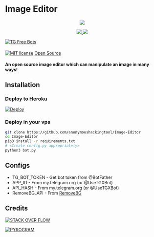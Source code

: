 # Image Editor

<p align="center">
  <a href="https://www.python.org">
    <img src="http://ForTheBadge.com/images/badges/made-with-python.svg">

  </a>
</p>
<p align="center">
  <a href="https://github.com/anonymoushackingtool/Image-Editor/stargazers">
    <img src="https://img.shields.io/github/stars/anonymoushackingtool/Image-Editor?style=social">

  </a>
  
  <a href="https://github.com/TroJanzHEX/Image-Editor/fork">
    <img src="https://img.shields.io/github/forks/anonymoushackingtool/Image-Editor?label=Fork&style=social">

  </a>  
</p>

[![TG Free Bots](https://img.shields.io/badge/TG_Free_Bots-Join%20Our%20Channel-ff69b4?style=for-the-badge&logo=telegram)](https://telegram.dog/TG_Free_Bots)  
ㅤㅤㅤㅤㅤㅤㅤ  
[![MIT license](https://img.shields.io/badge/License-MIT-00FA9A?style=flat&logo=mit)](https://github.com/TroJanzHEX/Image-Editor/blob/main/COPYING)  [Open Source](https://github.com/anonymoushackingtool/Image-Editor)





#### An open source image editor which can manipulate an image in many ways!

## Installation

### Deploy to Heroku
[![Deploy](https://www.herokucdn.com/deploy/button.svg)](https://heroku.com/deploy?template=https://github.com/anonymoushackingtool/Image-Editor)

### Deploy in your vps
```sh
git clone https://github.com/anonymoushackingtool/Image-Editor
cd Image-Editor
pip3 install -r requirements.txt
# <Create config.py appropriately>
python3 bot.py
```

## Configs

* TG_BOT_TOKEN  - Get bot token from @BotFather
* APP_ID        - From my.telegram.org (or @UseTGXBot)
* API_HASH      - From my.telegram.org (or @UseTGXBot)
* RemoveBG_API  - From [RemoveBG](https://www.remove.bg/b/background-removal-api)

## Credits

[![STACK OVER FLOW](https://img.shields.io/badge/Stack_Overflow-FE7A16?style=for-the-badge&logo=stack-overflow&logoColor=pink)](https://stackoverflow.com/)

[![PYROGRAM](https://img.shields.io/badge/Pyrogram%20-%23F37626.svg?&style=for-the-badge&logo=telegram&logoColor=pink)](https://github.com/pyrogram/pyrogram)
